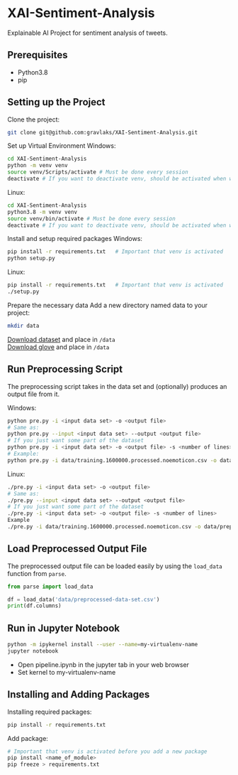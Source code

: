 # XAI-Sentiment-Analysis

Explainable AI Project for sentiment analysis of tweets.


## Prerequisites
* Python3.8
* pip

## Setting up the Project
Clone the project:
```sh
git clone git@github.com:gravlaks/XAI-Sentiment-Analysis.git
```

Set up Virtual Environment
Windows:
```sh
cd XAI-Sentiment-Analysis
python -m venv venv
source venv/Scripts/activate # Must be done every session
deactivate # If you want to deactivate venv, should be activated when working with the project
```

Linux:
```sh
cd XAI-Sentiment-Analysis
python3.8 -m venv venv
source venv/bin/activate # Must be done every session
deactivate # If you want to deactivate venv, should be activated when working with the project
```

Install and setup required packages
Windows:
```sh
pip install -r requirements.txt   # Important that venv is activated
python setup.py
```

Linux:
```sh
pip install -r requirements.txt   # Important that venv is activated
./setup.py
```

Prepare the necessary data
Add a new directory named data to your project:
```sh
mkdir data
```
[Download dataset](https://www.kaggle.com/kazanova/sentiment140) and place in `/data`  
[Download glove](https://www.kaggle.com/watts2/glove6b50dtxt) and place in `/data`


## Run Preprocessing Script

The preprocessing script takes in the data set and (optionally) produces an output file from it.

Windows:
```sh
python pre.py -i <input data set> -o <output file>
# Same as:
python pre.py --input <input data set> --output <output file>
# If you just want some part of the dataset
python pre.py -i <input data set> -o <output file> -s <number of lines>
# Example:
python pre.py -i data/training.1600000.processed.noemoticon.csv -o data/preprocessed-data-set.csv -s 1000
```

Linux:
```sh
./pre.py -i <input data set> -o <output file>
# Same as:
./pre.py --input <input data set> --output <output file>
# If you just want some part of the dataset
./pre.py -i <input data set> -o <output file> -s <number of lines>
Example
./pre.py -i data/training.1600000.processed.noemoticon.csv -o data/preprocessed-data-set.csv -s 1000
```

## Load Preprocessed Output File

The preprocessed output file can be loaded easily by using the `load_data` function from `parse`.

```python
from parse import load_data

df = load_data('data/preprocessed-data-set.csv')
print(df.columns)
```

## Run in Jupyter Notebook
```sh
python -m ipykernel install --user --name=my-virtualenv-name
jupyter notebook
```
* Open pipeline.ipynb in the jupyter tab in your web browser
* Set kernel to my-virtualenv-name

## Installing and Adding Packages
Installing required packages:
```sh
pip install -r requirements.txt
```

Add package:
```sh
# Important that venv is activated before you add a new package
pip install <name_of_module>
pip freeze > requirements.txt
```
